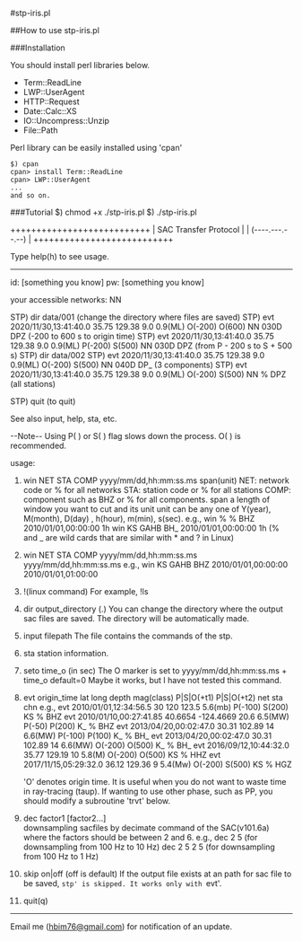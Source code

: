 #stp-iris.pl


##How to use stp-iris.pl

###Installation

You should install perl libraries below. 

* Term::ReadLine
* LWP::UserAgent
* HTTP::Request
* Date::Calc::XS
* IO::Uncompress::Unzip
* File::Path

Perl library can be easily installed using 'cpan'

```
$) cpan
cpan> install Term::ReadLine
cpan> LWP::UserAgent 
...
and so on.
```


###Tutorial
$) chmod +x ./stp-iris.pl
$) ./stp-iris.pl

+++++++++++++++++++++++++++
| SAC Transfer Protocol   |
|    (----.---.--.--)     |
+++++++++++++++++++++++++++

Type help(h) to see usage.

---------------------------


id: [something you know]
pw: [something you know]

your accessible networks: NN

STP) dir data/001 (change the directory where files are saved)
STP) evt 2020/11/30,13:41:40.0 35.75 129.38 9.0 0.9(ML) O(-200) O(600) NN 030D DPZ (-200 to 600 s to origin time)
STP) evt 2020/11/30,13:41:40.0 35.75 129.38 9.0 0.9(ML) P(-200) S(500) NN 030D DPZ (from P - 200 s to S + 500 s)
STP) dir data/002
STP) evt 2020/11/30,13:41:40.0 35.75 129.38 9.0 0.9(ML) O(-200) S(500) NN 040D DP_ (3 components)
STP) evt 2020/11/30,13:41:40.0 35.75 129.38 9.0 0.9(ML) O(-200) S(500) NN % DPZ (all stations)

STP) quit (to quit)


See also input, help, sta, etc.

--Note--
Using P( ) or S( ) flag slows down the process. O( ) is recommended.


usage:
 1. win NET STA COMP yyyy/mm/dd,hh:mm:ss.ms span(unit)
    NET:
      network code or % for all networks
    STA:
      station code or % for all stations
    COMP:
      component such as BHZ or % for all components.
    span a length of window you want to cut and its unit
	unit can be any one of Y(year), M(month), D(day)
      , h(hour), m(min), s(sec).
    e.g., 
      win % % BHZ 2010/01/01,00:00:00 1h
      win KS GAHB BH_ 2010/01/01,00:00:00 1h
      (% and _ are wild cards that are similar with * and ? in Linux)
 2. win NET STA COMP yyyy/mm/dd,hh:mm:ss.ms yyyy/mm/dd,hh:mm:ss.ms 
   	e.g.,
      win KS GAHB BHZ 2010/01/01,00:00:00 2010/01/01,01:00:00

 3. !(linux command)
    For example, 
      !ls

 4. dir output_directory (.)
    You can change the directory where the output sac files are saved.
    The directory will be automatically made.

 5. input filepath
    The file contains the commands of the stp.

 6. sta
    station information.

 7. seto time_o (in sec)
    The O marker is set to yyyy/mm/dd,hh:mm:ss.ms + time_o
	default=0
    Maybe it works, but I have not tested this command.

 8. evt origin_time lat long depth mag(class) P|S|O(+t1) P|S|O(+t2) net sta chn
    e.g.,
      evt 2010/01/01,12:34:56.5 30 120 123.5 5.6(mb) P(-100) S(200) KS % BHZ
      evt 2010/01/10,00:27:41.85 40.6654 -124.4669 20.6 6.5(MW) P(-50) P(200) K_ % BHZ
      evt 2013/04/20,00:02:47.0 30.31 102.89 14 6.6(MW) P(-100) P(100) K_ % BH_
      evt 2013/04/20,00:02:47.0 30.31 102.89 14 6.6(MW) O(-200) O(500) K_ % BH_
      evt 2016/09/12,10:44:32.0 35.77 129.19 10 5.8(M) O(-200) O(500) KS % HHZ
      evt 2017/11/15,05:29:32.0 36.12 129.36 9 5.4(Mw) O(-200) S(500) KS % HGZ

      'O' denotes origin time. It is useful when you do not want to waste time in ray-tracing (taup).
      If wanting to use other phase, such as PP, you should modify a subroutine 'trvt' below.

 9. dec factor1 [factor2...]     
     downsampling sacfiles by decimate command of the SAC(v101.6a)
     where the factors should be between 2 and 6.
     e.g.,
       dec 2 5     (for downsampling from 100 Hz to 10 Hz)
       dec 2 5 2 5 (for downsampling from 100 Hz to 1 Hz)

 10. skip on|off (off is default)
     If the output file exists at an path for sac file to be saved,
     `stp' is skipped. It works only with `evt'.

 11. quit(q)

  ---------------------------------------------
  Email me (hbim76@gmail.com) for notification of an update.
